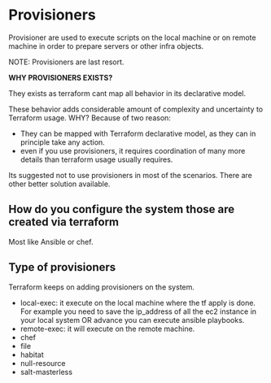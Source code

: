 # Provisioners

Provisioner are used to execute scripts  on the local machine or on remote machine in order to prepare servers or other infra objects.

NOTE: Provisioners are last resort.

**WHY PROVISIONERS EXISTS?**

They exists as terraform cant map all behavior in its declarative model.

These behavior adds considerable amount of complexity and uncertainty to Terraform usage. WHY? Because of two reason:

- They can be mapped with Terraform declarative model, as they can in principle take any action.
- even if you use provisioners, it requires coordination of many more details than terraform usage usually requires.

Its suggested not to use provisioners in most of the scenarios. There are other better solution available.

## How do you configure the system those are created via terraform

Most like Ansible or chef.

## Type of provisioners

Terraform keeps on adding provisioners on the system.

- local-exec: it execute on the local machine where the tf apply is done. For example you need to save the ip_address of all the ec2 instance in your local system OR advance you can execute ansible playbooks.
- remote-exec: it will execute on the remote machine.
- chef
- file
- habitat
- null-resource
- salt-masterless
